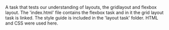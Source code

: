 A task that tests our understanding of layouts, the gridlayout and flexbox layout.
The 'index.html' file contains the flexbox task and in it the grid layout task is linked.
The style guide is included in the 'layout task' folder.
HTML and CSS were used here.
